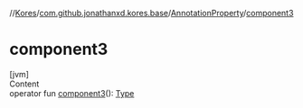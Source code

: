 //[Kores](../../index.md)/[com.github.jonathanxd.kores.base](../index.md)/[AnnotationProperty](index.md)/[component3](component3.md)



# component3  
[jvm]  
Content  
operator fun [component3](component3.md)(): [Type](https://docs.oracle.com/javase/8/docs/api/java/lang/reflect/Type.html)  



